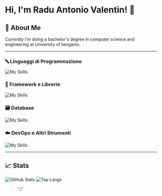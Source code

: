 # Hi, I'm Radu Antonio Valentin! 👋
## 🚀 About Me
Currently I'm doing a bachelor's degree in computer science and engineering at University of bergamo. 

---

### 🔤 Linguaggi di Programmazione

![My Skills](https://skillicons.dev/icons?i=c,java,javascript,typescript,python,php,r&theme=dark)

### 🧱 Framework e Librerie

![My Skills](https://skillicons.dev/icons?i=react,next,django,flutter,spring,jquery&theme=dark)

### 🗃️ Database

![My Skills](https://skillicons.dev/icons?i=mysql,postgres,mongo,cassandra&theme=dark)

### ☁️ DevOps e Altri Strumenti

![My Skills](https://skillicons.dev/icons?i=git,docker,linux,aws,html,css,tailwind,uml&theme=dark)
  
---

## 📈 Stats 

![GitHub Stats](https://github-readme-stats.vercel.app/api?username=zodiacapricorn&show_icons=true&theme=dracula)
![Top Langs](https://github-readme-stats.vercel.app/api/top-langs/?username=zodiacapricorn&layout=compact&theme=dracula&hide=html,css)

> “:)” 
